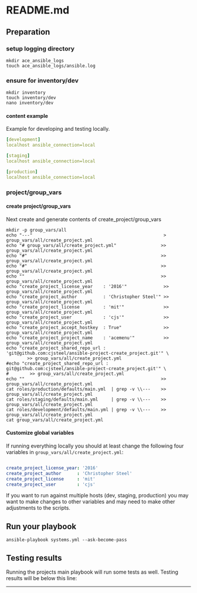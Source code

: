 # README.md

## Preparation

### setup logging directory

```shell
mkdir ace_ansible_logs
touch ace_ansible_logs/ansible.log
```
### ensure for inventory/dev

```shell
mkdir inventory
touch inventory/dev
nano inventory/dev
```

#### content example

Example for developing and testing locally.

```yaml
[development]
localhost ansible_connection=local

[staging]
localhost ansible_connection=local

[production]
localhost ansible_connection=local
```

### project/group_vars

#### create project/group_vars

Next create and generate contents of create_project/group_vars

```shell
mkdir -p group_vars/all
echo "---"                                                  > group_vars/all/create_project.yml
echo "# group_vars/all/create_project.yml"                 >> group_vars/all/create_project.yml
echo "#"                                                   >> group_vars/all/create_project.yml
echo "#"                                                   >> group_vars/all/create_project.yml
echo ""                                                    >> group_vars/all/create_project.yml
echo "create_project_license_year    : '2016'"              >> group_vars/all/create_project.yml
echo "create_project_author          : 'Christopher Steel'" >> group_vars/all/create_project.yml
echo "create_project_license         : 'mit'"               >> group_vars/all/create_project.yml
echo "create_project_user            : 'cjs'"               >> group_vars/all/create_project.yml
echo "create_project_accept_hostkey  : True"                >> group_vars/all/create_project.yml
echo "create_project_project_name    : 'acemenu'"           >> group_vars/all/create_project.yml
echo "create_project_shared_repo_url : 'git@github.com:cjsteel/ansible-project-create_project.git'" \
        >> group_vars/all/create_project.yml
#echo "create_project_shared_repo_url : git@github.com:cjsteel/ansible-project-create_project.git'" \
#        >> group_vars/all/create_project.yml
echo ""                                                    >> group_vars/all/create_project.yml
cat roles/production/defaults/main.yml  | grep -v \\---    >> group_vars/all/create_project.yml
cat roles/staging/defaults/main.yml     | grep -v \\---    >> group_vars/all/create_project.yml
cat roles/development/defaults/main.yml | grep -v \\---    >> group_vars/all/create_project.yml
cat group_vars/all/create_project.yml
```

#### Customize global variables

If running everything locally you should at least change the following four variables in `group_vars/all/create_project.yml`:

```yaml

create_project_license_year: '2016'
create_project_author      : 'Christopher Steel'
create_project_license     : 'mit'
create_project_user        : 'cjs'

```

If you want to run against multiple hosts (dev, staging, production) you may want to make changes to  other variables and may need to make other adjustments to the scripts.

## Run your playbook

```shell
ansible-playbook systems.yml --ask-become-pass
```

## Testing results

Running the projects main playbook will run some tests as well. Testing results will be below this line:
___

